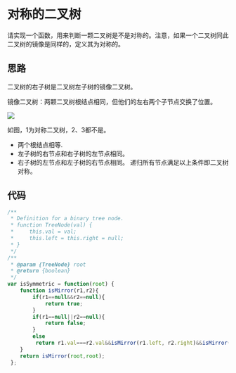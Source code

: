 # 对称的二叉树

请实现一个函数，用来判断一颗二叉树是不是对称的。注意，如果一个二叉树同此二叉树的镜像是同样的，定义其为对称的。

## 思路

二叉树的右子树是二叉树左子树的镜像二叉树。

镜像二叉树：两颗二叉树根结点相同，但他们的左右两个子节点交换了位置。

![](http://www.conardli.top/docs/%E5%AF%B9%E7%A7%B0%E4%BA%8C%E5%8F%89%E6%A0%91.png)

如图，1为对称二叉树，2、3都不是。

- 两个根结点相等.
- 左子树的右节点和右子树的左节点相同。
- 右子树的左节点和左子树的右节点相同。
递归所有节点满足以上条件即二叉树对称。

## 代码

```js
/**
 * Definition for a binary tree node.
 * function TreeNode(val) {
 *     this.val = val;
 *     this.left = this.right = null;
 * }
 */
/**
 * @param {TreeNode} root
 * @return {boolean}
 */
var isSymmetric = function(root) {
	function isMirror(r1,r2){
		if(r1==null&&r2==null){
			return true;
		}
		if(r1==null||r2==null){
			return false;
		}
		else 
		 return r1.val===r2.val&&isMirror(r1.left, r2.right)&&isMirror(r1.right, r2.left);
	}
	return isMirror(root,root);
 };
 ```